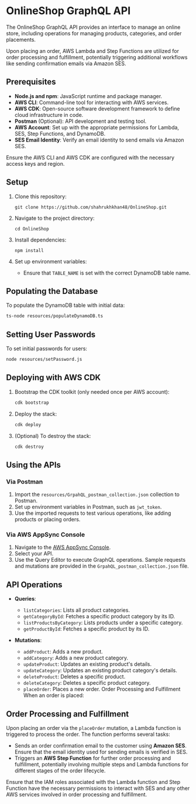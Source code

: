 
# OnlineShop GraphQL API

The OnlineShop GraphQL API provides an interface to manage an online store, including operations for managing products, categories, and order placements. 

Upon placing an order, AWS Lambda and Step Functions are utilized for order processing and fulfillment, potentially triggering additional workflows like sending confirmation emails via Amazon SES.

## Prerequisites

- **Node.js and npm**: JavaScript runtime and package manager.
- **AWS CLI**: Command-line tool for interacting with AWS services.
- **AWS CDK**: Open-source software development framework to define cloud infrastructure in code.
- **Postman** (Optional): API development and testing tool.
- **AWS Account**: Set up with the appropriate permissions for Lambda, SES, Step Functions, and DynamoDB.
- **SES Email Identity**: Verify an email identity to send emails via Amazon SES.

Ensure the AWS CLI and AWS CDK are configured with the necessary access keys and region.

## Setup

1. Clone this repository:
   ```
   git clone https://github.com/shahrukhkhan48/OnlineShop.git
   ```

2. Navigate to the project directory:
   ```
   cd OnlineShop
   ```

3. Install dependencies:
   ```
   npm install
   ```

4. Set up environment variables:
    - Ensure that `TABLE_NAME` is set with the correct DynamoDB table name.

## Populating the Database

To populate the DynamoDB table with initial data:

```bash
ts-node resources/populateDynamoDB.ts
```

## Setting User Passwords

To set initial passwords for users:

```bash
node resources/setPassword.js
```

## Deploying with AWS CDK

1. Bootstrap the CDK toolkit (only needed once per AWS account):
   ```bash
   cdk bootstrap
   ```

2. Deploy the stack:
   ```bash
   cdk deploy
   ```

3. (Optional) To destroy the stack:
   ```bash
   cdk destroy
   ```

## Using the APIs

### Via Postman

1. Import the `resources/GrpahQL_postman_collection.json` collection to Postman.
2. Set up environment variables in Postman, such as `jwt_token`.
3. Use the imported requests to test various operations, like adding products or placing orders.

### Via AWS AppSync Console

1. Navigate to the [AWS AppSync Console](https://console.aws.amazon.com/appsync/).
2. Select your API.
3. Use the Query Editor to execute GraphQL operations. Sample requests and mutations are provided in the `GrpahQL_postman_collection.json` file.


## API Operations

- **Queries**:
    - `listCategories`: Lists all product categories.
    - `getCategoryById`: Fetches a specific product category by its ID.
    - `listProductsByCategory`: Lists products under a specific category.
    - `getProductById`: Fetches a specific product by its ID.

- **Mutations**:
    - `addProduct`: Adds a new product.
    - `addCategory`: Adds a new product category.
    - `updateProduct`: Updates an existing product's details.
    - `updateCategory`: Updates an existing product category's details.
    - `deleteProduct`: Deletes a specific product.
    - `deleteCategory`: Deletes a specific product category.
    - `placeOrder`: Places a new order.
      Order Processing and Fulfillment
      When an order is placed:


## Order Processing and Fulfillment

Upon placing an order via the `placeOrder` mutation, a Lambda function is triggered to process the order. The function performs several tasks:

- Sends an order confirmation email to the customer using **Amazon SES**. Ensure that the email identity used for sending emails is verified in SES.
- Triggers an **AWS Step Function** for further order processing and fulfillment, potentially involving multiple steps and Lambda functions for different stages of the order lifecycle.

Ensure that the IAM roles associated with the Lambda function and Step Function have the necessary permissions to interact with SES and any other AWS services involved in order processing and fulfillment.
